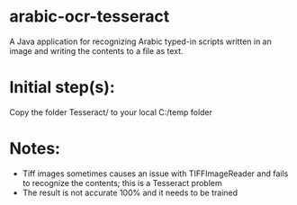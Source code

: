 # arabic-ocr-tesseract
A Java application for recognizing Arabic typed-in scripts written in an image and writing the contents to a file as text.

Initial step(s):
================
Copy the folder Tesseract/ to your local C:/temp folder 


Notes:
======
* Tiff images sometimes causes an issue with TIFFImageReader and fails to recognize the contents; this is a Tesseract problem
* The result is not accurate 100% and it needs to be trained
